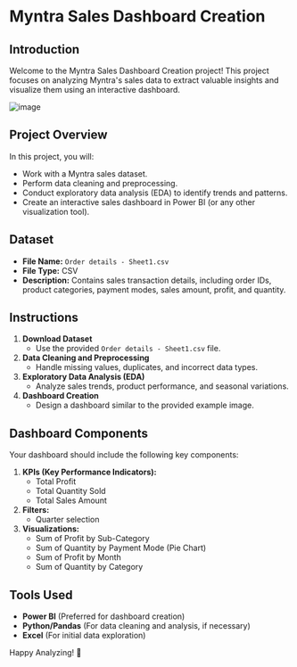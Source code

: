 # Myntra Sales Dashboard Creation

## Introduction
Welcome to the Myntra Sales Dashboard Creation project! This project focuses on analyzing Myntra's sales data to extract valuable insights and visualize them using an interactive dashboard.

![image](https://github.com/user-attachments/assets/85ee6362-e378-471c-b212-b7beb7e2e1c7)


## Project Overview
In this project, you will:
- Work with a Myntra sales dataset.
- Perform data cleaning and preprocessing.
- Conduct exploratory data analysis (EDA) to identify trends and patterns.
- Create an interactive sales dashboard in Power BI (or any other visualization tool).

## Dataset
- **File Name:** `Order details - Sheet1.csv`
- **File Type:** CSV
- **Description:** Contains sales transaction details, including order IDs, product categories, payment modes, sales amount, profit, and quantity.

## Instructions
1. **Download Dataset**
   - Use the provided `Order details - Sheet1.csv` file.
2. **Data Cleaning and Preprocessing**
   - Handle missing values, duplicates, and incorrect data types.
3. **Exploratory Data Analysis (EDA)**
   - Analyze sales trends, product performance, and seasonal variations.
4. **Dashboard Creation**
   - Design a dashboard similar to the provided example image.

## Dashboard Components
Your dashboard should include the following key components:
1. **KPIs (Key Performance Indicators):**
   - Total Profit
   - Total Quantity Sold
   - Total Sales Amount
2. **Filters:**
   - Quarter selection
3. **Visualizations:**
   - Sum of Profit by Sub-Category
   - Sum of Quantity by Payment Mode (Pie Chart)
   - Sum of Profit by Month
   - Sum of Quantity by Category

## Tools Used
- **Power BI** (Preferred for dashboard creation)
- **Python/Pandas** (For data cleaning and analysis, if necessary)
- **Excel** (For initial data exploration)


Happy Analyzing! 🚀

